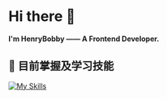 # Hi there 👋

**I'm HenryBobby —— A Frontend Developer.**

## 🚀 目前掌握及学习技能

[![My Skills](https://skillicons.dev/icons?i=react,vue,vite,ts,js,html,css,tailwind,webpack,rollupjs,nuxt,nodejs,python,php)](https://github.com/oOBobbyOo)
